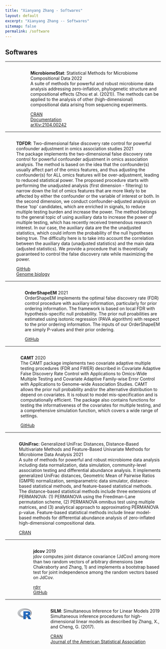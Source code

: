 ```yaml
---
title: "Xianyang Zhang - Softwares"
layout: default
excerpt: "Xianyang Zhang -- Softwares"
sitemap: false
permalink: /software
---
```


<div markdown="0" class="hero-body">
  <div class="container">
    <article class="media">
      <div class="media-content">
        <div class="content">
          <h1>Softwares</h1>
        </div>
      </div>
    </article>
    <hr />
    <div class="columns">
      <div class="column is-1">
        <figure class="image is-1by1">
          <img src="/images/Rlogo.png" />
        </figure>
      </div>
      <div class="column">
        <div class="content">
          <p>
            <strong>MicrobiomeStat</strong>: Statistical Methods for Microbiome
            Compositional Data <span class="tag is-white">2022</span><br />
            A suite of methods for powerful and robust microbiome data analysis
            addressing zero-inflation, phylogenetic structure and compositional
            effects (Zhou et al. (2021)). The methods can be applied to the
            analysis of other (high-dimensional) compositional data arising from
            sequencing experiments.
          </p>
          <div class="field is-grouped is-grouped-multiline">
            <div class="control">
              <div class="tags has-addons">
                <span class="tag is-dark"
                  ><i class="fa fa-code-fork" aria-hidden="true"></i
                ></span>
                <a
                  class="tag"
                  href="https://cran.r-project.org/web/packages/MicrobiomeStat/index.html"
                  >CRAN</a
                >
              </div>
            </div>
            <div class="control">
              <div class="tags has-addons">
                <span class="tag is-dark"
                  ><i class="fa fa-book" aria-hidden="true"></i
                ></span>
                <a
                  class="tag"
                  href="https://cran.r-project.org/web/packages/MicrobiomeStat/MicrobiomeStat.pdf"
                  >Documentation</a
                >
              </div>
            </div>
            <div class="control">
              <div class="tags has-addons">
                <span class="tag is-dark"
                  ><i class="fa fa-book" aria-hidden="true"></i
                ></span>
                <a class="tag" href="https://arxiv.org/abs/2104.00242"
                  >arXiv:2104.00242</a
                >
              </div>
            </div>
          </div>
        </div>
      </div>
    </div>
    <hr />
    <div class="columns">
      <div class="column is-1">
        <figure class="image is-1by1">
          <img src="/images/Rlogo.png" />
        </figure>
      </div>
      <div class="column">
        <div class="content">
          <p>
            <strong>TDFDR</strong>: Two-dimensional false discovery rate control for powerful confounder adjustment in omics association studies <span class="tag is-white">2021</span><br />
            The package implements the two-dimensional false discovery rate control for powerful confounder adjustment in omics association analysis. The method is based on the idea that the confounder(s) usually affect part of the omics features, and thus adjusting the confounder(s) for ALL omics features will be over-adjustment, leading to reduced statistical power. The proposed procedure starts with performing the unadjusted analysis (first dimension - filtering) to narrow down the list of omics features that are more likely to be affected by either the confounder or the variable of interest or both. In the second dimension, we conduct confounder-adjusted analysis on these 'top' candidates, which are enriched in signals, to reduce multiple testing burden and increase the power. The method belongs to the general topic of using auxiliary data to increase the power of multiple testing, which has recently received tremendous research interest. In our case, the auxiliary data are the the unadjusted statistics, which could inform the probability of the null hypotheses being true. The difficulty here is to take into account the correlation between the auxiliary data (unadjusted statistics) and the main data (adjusted statistics). We provide a procedure that is theoretically guaranteed to control the false discovery rate while maximizing the power.
          </p>
          <div class="field is-grouped is-grouped-multiline">
            <div class="control">
              <div class="tags has-addons">
                <span class="tag is-dark"
                  ><i class="fa fa-code-fork" aria-hidden="true"></i
                ></span>
                <a
                  class="tag"
                  href="https://github.com/jchen1981/TDFDR/"
                  >GitHub</a
                >
              </div>
            </div>
            <div class="control">
              <div class="tags has-addons">
                <span class="tag is-dark"
                  ><i class="fa fa-book" aria-hidden="true"></i
                ></span>
                <a class="tag" href="https://genomebiology.biomedcentral.com/articles/10.1186/s13059-021-02418-8"
                  >Genome biology</a
                >
              </div>
            </div>
          </div>
        </div>
      </div>
    </div>
    <hr />
    <div class="columns">
      <div class="column is-1">
        <figure class="image is-1by1">
          <img src="/images/Rlogo.png" />
        </figure>
      </div>
      <div class="column">
        <div class="content">
          <p>
            <strong>OrderShapeEM</strong> <span class="tag is-white">2021</span
            ><br />
            OrderShapeEM implements the optimal false discovery rate (FDR)
            control procedure with auxiliary information, particularly for prior
            ordering information. The framework is based on local FDR with
            hypothesis-specific null probability. The prior null proabilities
            are estimated using isotonic regression (PAVA algorithm) with
            respect to the prior ordering information. The inputs of our
            OrderShapeEM are simply P-values and their prior ordering.
          </p>
          <div class="field is-grouped is-grouped-multiline">
            <div class="control">
              <div class="tags has-addons">
                <span class="tag is-dark"
                  ><i class="fa fa-code-fork" aria-hidden="true"></i
                ></span>
                <a class="tag" href="https://github.com/jchen1981/OrderShapeEM"
                  >GitHub</a
                >
              </div>
            </div>
          </div>
        </div>
      </div>
    </div>
    <hr />
    <div class="columns">
      <div class="column is-1">
        <figure class="image is-1by1">
          <img src="/images/Rlogo.png" />
        </figure>
      </div>
      <div class="column">
        <div class="content">
          <p>
            <strong>CAMT</strong> <span class="tag is-white">2020</span><br />
            The CAMT package implements two covariate adaptive multiple testing
            procedures (FDR and FWER) described in Covariate Adaptive False
            Discovery Rate Control with Applications to Omics-Wide Multiple
            Testing and Covariate Adaptive Family-wise Error Control with
            Applications to Genome-wide Association Studies. CAMT allows the
            prior null probability and/or the alternative distribution to depend
            on covariates. It is robust to model mis-specification and is
            computationally efficient. The package also contains functions for
            testing the informativeness of the covariates for multiple testing,
            and a comprehensive simulation function, which covers a wide range
            of settings.
          </p>
          <div class="field is-grouped is-grouped-multiline">
            <div class="control">
              <div class="tags has-addons">
                <span class="tag is-dark"
                  ><i class="fa fa-code-fork" aria-hidden="true"></i
                ></span>
                <a class="tag" href="https://github.com/jchen1981/CAMT"
                  >GitHub</a
                >
              </div>
            </div>
          </div>
        </div>
      </div>
    </div>
    <hr />
    <div class="columns">
      <div class="column is-1">
        <figure class="image is-1by1">
          <img src="/images/Rlogo.png" />
        </figure>
      </div>
      <div class="column">
        <div class="content">
          <p>
            <strong>GUniFrac</strong>: Generalized UniFrac Distances,
            Distance-Based Multivariate Methods and Feature-Based Univariate
            Methods for Microbiome Data Analysis
            <span class="tag is-white">2021</span><br />
            A suite of methods for powerful and robust microbiome data analysis
            including data normalization, data simulation, community-level
            association testing and differential abundance analysis. It
            implements generalized UniFrac distances, Geometric Mean of Pairwise
            Ratios (GMPR) normalization, semiparametric data simulator,
            distance-based statistical methods, and feature-based statistical
            methods. The distance-based statistical methods include three
            extensions of PERMANOVA: (1) PERMANOVA using the Freedman-Lane
            permutation scheme, (2) PERMANOVA omnibus test using multiple
            matrices, and (3) analytical approach to approximating PERMANOVA
            p-value. Feature-based statistical methods include linear
            model-based methods for differential abundance analysis of
            zero-inflated high-dimensional compositional data.
          </p>
          <div class="field is-grouped is-grouped-multiline">
            <div class="control">
              <div class="tags has-addons">
                <span class="tag is-dark"
                  ><i class="fa fa-code-fork" aria-hidden="true"></i
                ></span>
                <a
                  class="tag"
                  href="https://cran.r-project.org/web/packages/GUniFrac/index.html"
                  >CRAN</a
                >
              </div>
            </div>
          </div>
        </div>
      </div>
    </div>
    <hr />
    <div class="columns">
      <div class="column is-1">
        <figure class="image is-1by1">
          <img src="/images/Rlogo.png" />
        </figure>
      </div>
      <div class="column">
        <div class="content">
          <p>
            <strong>jdcov</strong> <span class="tag is-white">2019</span><br />
            jdov computes joint distance covariance (JdCov) among more than two
            random vectors of arbitrary dimensions (see Chakraborty and Zhang,
            1)    and implements a bootstrap based test for joint independence
            among the random vectors based on JdCov.
          </p>
          <div class="field is-grouped is-grouped-multiline">
            <div class="control">
              <div class="tags has-addons">
                <span class="tag is-dark"
                  ><i class="fa fa-code-fork" aria-hidden="true"></i
                ></span>
                <a class="tag" href="https://rdrr.io/github/shubhadeep4/jdcov/"
                  >rdrr</a
                >
              </div>
            </div>
            <div class="control">
              <div class="tags has-addons">
                <span class="tag is-dark"
                  ><i class="fa fa-code-fork" aria-hidden="true"></i
                ></span>
                <a class="tag" href="https://github.com/shubhadeep4/jdcov/"
                  >GitHub</a
                >
              </div>
            </div>
          </div>
        </div>
      </div>
    </div>
    <hr />
    <div class="columns">
      <div class="column is-1">
        <figure class="image is-1by1">
          <img src="/images/Rlogo.png" />
        </figure>
      </div>
      <div class="column">
        <div class="content">
          <p>
            <strong>SILM</strong>: Simultaneous Inference for Linear Models
            <span class="tag is-white">2019</span><br />
            Simultaneous inference procedures for high-dimensional linear models
            as described by Zhang, X., and Cheng, G. (2017).
          </p>
          <div class="field is-grouped is-grouped-multiline">
            <div class="control">
              <div class="tags has-addons">
                <span class="tag is-dark"
                  ><i class="fa fa-code-fork" aria-hidden="true"></i
                ></span>
                <a
                  class="tag"
                  href="https://cran.r-project.org/web/packages/SILM/index.html"
                  >CRAN</a
                >
              </div>
            </div>
            <div class="control">
              <div class="tags has-addons">
                <span class="tag is-dark"
                  ><i class="fa fa-book" aria-hidden="true"></i
                ></span>
                <a
                  class="tag"
                  href="https://doi.org/10.1080/01621459.2016.1166114"
                  >Journal of the American Statistical Association</a
                >
              </div>
            </div>
          </div>
        </div>
      </div>
    </div>
  </div>
</div>
